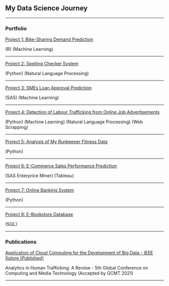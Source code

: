 ## My Data Science Journey

---

### Portfolio

[Project 1: Bike-Sharing Demand Prediction](https://github.com/lam771994/Bike-Sharing_Demand_Prediction)

(R) (Machine Learning)

---

[Project 2: Spelling Checker System ](https://github.com/lam771994/Spelling_Checker_System)

(Python) (Natural Language Processing)

---

[Project 3: SMEs Loan Approval Prediction](https://github.com/lam771994/SMEs_Loan_Approval_Prediction)

(SAS) (Machine Learning)

---

[Project 4: Detection of Labour Trafficking from Online Job Advertisements](https://github.com/lam771994/-NLP-Detection_of_Labour_Trafficking_From_Online_Job_Advertisements)

(Python) (Machine Learning) (Natural Language Processing) (Web Scrapping)

---

[Project 5: Analysis of My Runkeeper Fitness Data](https://github.com/lam771994/Analysis-of-My-Runkeeper-Fitness-Data)

(Python)

---

[Project 6: E-Commerce Sales Performance Prediction](https://github.com/lam771994/E-Commerce_Sales_Performance_Prediction)

(SAS Enterprice Miner) (Tableau)

---

[Project 7: Online Banking System](https://github.com/lam771994/Online_Banking_System)

(Python)

---

[Project 8: E-Bookstore Database](https://github.com/lam771994/E-Bookstore_Database)

(SQL)

---

### Publications

[Application of Cloud Computing for the Development of Big Data - IEEE Xplore (Published)](https://ieeexplore.ieee.org/document/9655929)

Analytics in Human Trafficking: A Review - 5th Global Conference on Computing and Media Technology (Accepted by GCMT 2021)



---
